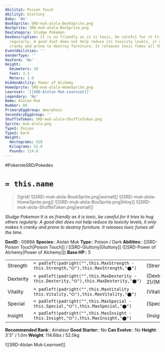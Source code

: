 ```yaml
---
Ability1: Poison Touch
Ability2: Gluttony
Baby: 'No'
BookSprite: SRD-muk-alola-BookSprite.png
BoxSprite: SRD-muk-alola-BoxSprite.png
DexCategory: Sludge Pokemon
DexDescription: It is as friendly as it is toxic, be careful for it tries to hug others
  regularly. A good diet does not help reduce its toxicity levels, it only makes it
  cranky and prone to destroy furniture. It releases toxic fumes all the time.
EventAbilities: ''
GenderType: ''
HasForm: 'No'
Height:
  Deimeters: 10
  Feet: 3.3
  Meters: 1.0
HiddenAbility: Power of Alchemy
HomeSprite: SRD-muk-alola-HomeSprite.png
Learnset: '[[SRD-Alolan Muk-Learnset]]'
Legendary: 'No'
Name: Alolan Muk
Number: 89
PrimaryEggGroup: Amorphous
SecondaryEggGroup: ''
ShuffleToken: SRD-muk-alola-ShuffleToken.png
Sprite: muk-alola.png
Type1: Poison
Type2: Dark
Weight:
  Hectograms: 520
  Kilograms: 52.0
  Pounds: 114.6
---
```


#PokeroleSRD/Pokedex

# `= this.name`

> [!grid]
> ![[SRD-muk-alola-BookSprite.png|wsmall]]
> ![[SRD-muk-alola-HomeSprite.png]]
> ![[SRD-muk-alola-BoxSprite.png|htiny]]
> ![[SRD-muk-alola-ShuffleToken.png|wsmall]]


*Sludge Pokemon*
*It is as friendly as it is toxic, be careful for it tries to hug others regularly. A good diet does not help reduce its toxicity levels, it only makes it cranky and prone to destroy furniture. It releases toxic fumes all the time.*

**DexID**:: 0089A
**Species**:: Alolan Muk
**Type**:: Poison / Dark
**Abilities**:: [[SRD-Poison Touch|Poison Touch]] / [[SRD-Gluttony|Gluttony]] ([[SRD-Power of Alchemy|Power of Alchemy]])
**Base HP**:: 5

|           |                                                                                        |                                          |
| --------- | -------------------------------------------------------------------------------------- | ---------------------------------------- |
| Strength  | `= padleft(padright("",this.MaxStrength - this.Strength,"⭘"),this.MaxStrength,"⬤")`    | (Strength::3)/(MaxStrength::6)   |
| Dexterity | `= padleft(padright("",this.MaxDexterity - this.Dexterity,"⭘"),this.MaxDexterity,"⬤")` | (Dexterity:: 2)/(MaxDexterity::4) |
| Vitality  | `= padleft(padright("",this.MaxVitality - this.Vitality,"⭘"),this.MaxVitality,"⬤")`    | (Vitality::2)/(MaxVitality::5)   |
| Special   | `= padleft(padright("",this.MaxSpecial - this.Special,"⭘"),this.MaxSpecial,"⬤")`       | (Special::2)/(MaxSpecial::4)     |
| Insight   | `= padleft(padright("",this.MaxInsight - this.Insight,"⭘"),this.MaxInsight,"⬤")`       | (Insight::3)/(MaxInsight::6)     |


**Recommended Rank**:: Amateur
**Good Starter**:: No
**Can Evolve**:: No
**Height**: 3'3" / 1.0m
**Weight**: 114.6lbs / 52.0kg

![[SRD-Alolan Muk-Learnset]]